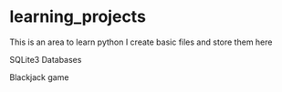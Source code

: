# learning_projects
This is an area to learn python
I create basic files and store them here

SQLite3
Databases

Blackjack game
